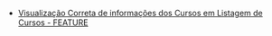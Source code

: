  - [Visualização Correta de informações dos Cursos em Listagem de Cursos - FEATURE](https://docs.google.com/document/d/17WRCGygL3ueQvvtD82DV4pMsVj2BVZCagwaT6PMk9xc/edit?usp=sharing)
